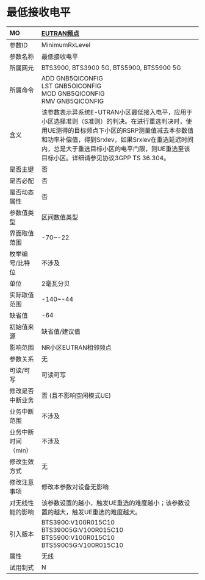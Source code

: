 # 最低接收电平<table><thread><tr><th align = "left">MO</th><th align = "left"><a href = "index.html#最低接收电平-8">EUTRAN频点</a></td></tr></thread><tbody><tr><td>参数ID</td><td>MinimumRxLevel</td></tr><tr><td>参数名称</td><td>最低接收电平</td></tr><tr><td>所属网元</td><td>BTS3900, BTS3900 5G, BTS5900, BTS5900 5G</td></tr><tr><td>所属命令</td><td>ADD GNB5QICONFIG<br>LST GNB5OICONFIG<br>MOD GNB5QICONFIG<br>RMV GNB5QICONFIG</td></tr><tr><td>含义</td><td>该参数表示异系统E-UTRAN小区最低接入电平，应用于小区选择准则（S准则）的判决。在进行重选判决时，使用UE测得的目标频点下小区的RSRP测量值减去本参数值和功率补偿值，得到Srxlev，如果Srxlev在重选延迟时间内，总是大于重选目标小区的电平门限，则UE重选至该目标小区。详细请参见协议3GPP TS 36.304。</td></tr><tr><td>是否主键</td><td>否</td></tr><tr><td>是否必配</td><td>否</td></tr><tr><td>是否动态属性</td><td>否</td></tr><tr><td>参数值类型</td><td>区间数值类型</td></tr><tr><td>界面取值范围</td><td>-70~-22</td></tr><tr><td>枚举编号/比特位</td><td>不涉及</td></tr><tr><td>单位</td><td>2毫瓦分贝</td></tr><tr><td>实际取值范围</td><td>-140~-44</td></tr><tr><td>缺省值</td><td>-64</td></tr><tr><td>初始值来源</td><td>缺省值/建议值</td></tr><tr><td>影响范围</td><td>NR小区EUTRAN相邻频点</td></tr><tr><td>参数关系</td><td>无</td></tr><tr><td>可读/可写</td><td>可读可写</td></tr><tr><td>修改是否中断业务</td><td>否 (且不影响空闲模式UE)</td></tr><tr><td>业务中断范围</td><td>不涉及</td></tr><tr><td>业务中断时间（min）</td><td>不涉及</td></tr><tr><td>修改生效方式</td><td>无</td></tr><tr><td>修改注意事项</td><td>修改本参数对设备无影响</td></tr><tr><td>对无线性能的影响</td><td>该参数设置的越小，触发UE重选的难度越小；该参数设置的越大，触发UE重选的难度越大。</td></tr><tr><td>引入版本</td><td>BTS3900:V100R015C10<br>BTS39005G:V100R015C10<br>BTS5900:V100R015C10<br>BTS59005G:V100R015C10</td></tr><tr><td>属性</td><td>无线</td></tr><tr><td>试用制式</td><td>N</td></tr></tbody></table>